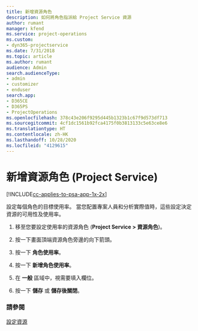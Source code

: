 ```yaml
---
title: 新增資源角色
description: 如何將角色指派給 Project Service 資源
author: rumant
manager: kfend
ms.service: project-operations
ms.custom:
- dyn365-projectservice
ms.date: 7/31/2018
ms.topic: article
ms.author: rumant
audience: Admin
search.audienceType:
- admin
- customizer
- enduser
search.app:
- D365CE
- D365PS
- ProjectOperations
ms.openlocfilehash: 378c43e206f9295d445b1323b1c67f9d573df713
ms.sourcegitcommit: 4cf1dc1561b92fca4175f0b3813133c5e63ce8e6
ms.translationtype: HT
ms.contentlocale: zh-HK
ms.lasthandoff: 10/28/2020
ms.locfileid: "4129615"
---
```

# <a name="add-resource-roles-project-service"></a>新增資源角色 (Project Service)

[!INCLUDE[cc-applies-to-psa-app-1x-2x](../includes/cc-applies-to-psa-app-1x-2x.md)]

設定每個角色的目標使用率。 當您配置專案人員和分析實際值時，這些設定決定資源的可用性及使用率。  
  
1.  移至您要設定使用率的資源角色 (**Project Service > 資源角色**)。  
  
2.  按一下畫面頂端資源角色旁邊的向下箭頭。  
  
3.  按一下 **角色使用率**。  
  
4.  按一下 **新增角色使用率**。  
  
5.  在 **一般** 區域中，視需要填入欄位。  
  
6.  按一下 **儲存** 或 **儲存後關閉**。  
  
### <a name="see-also"></a>請參閱  
 [設定資源](../psa/set-up-resources.md)
